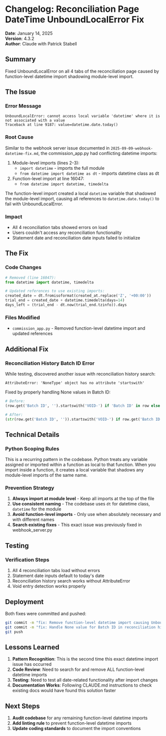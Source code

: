 # Changelog: Reconciliation Page DateTime UnboundLocalError Fix

**Date**: January 14, 2025  
**Version**: 4.3.2  
**Author**: Claude with Patrick Stabell  

## Summary

Fixed UnboundLocalError on all 4 tabs of the reconciliation page caused by function-level datetime import shadowing module-level import.

## The Issue

### Error Message
```
UnboundLocalError: cannot access local variable 'datetime' where it is not associated with a value
Traceback at line 9187: value=datetime.date.today()
```

### Root Cause
Similar to the webhook server issue documented in `2025-09-09-webhook-datetime-fix.md`, the commission_app.py had conflicting datetime imports:
1. Module-level imports (lines 2-3):
   - `import datetime` - imports the full module
   - `from datetime import datetime as dt` - imports datetime class as dt
2. Function-level import at line 16047:
   - `from datetime import datetime, timedelta`

The function-level import created a local `datetime` variable that shadowed the module-level import, causing all references to `datetime.date.today()` to fail with UnboundLocalError.

### Impact
- All 4 reconciliation tabs showed errors on load
- Users couldn't access any reconciliation functionality
- Statement date and reconciliation date inputs failed to initialize

## The Fix

### Code Changes
```python
# Removed (line 16047):
from datetime import datetime, timedelta

# Updated references to use existing imports:
created_date = dt.fromisoformat(created_at.replace('Z', '+00:00'))
trial_end = created_date + datetime.timedelta(days=14)
days_left = (trial_end - dt.now(trial_end.tzinfo)).days
```

### Files Modified
- `commission_app.py` - Removed function-level datetime import and updated references

## Additional Fix

### Reconciliation History Batch ID Error
While testing, discovered another issue with reconciliation history search:
```
AttributeError: 'NoneType' object has no attribute 'startswith'
```

Fixed by properly handling None values in Batch ID:
```python
# Before:
(row.get('Batch ID', '').startswith('VOID-') if 'Batch ID' in row else False)

# After:
(str(row.get('Batch ID', '')).startswith('VOID-') if row.get('Batch ID') else False)
```

## Technical Details

### Python Scoping Rules
This is a recurring pattern in the codebase. Python treats any variable assigned or imported within a function as local to that function. When you import inside a function, it creates a local variable that shadows any module-level imports of the same name.

### Prevention Strategy
1. **Always import at module level** - Keep all imports at the top of the file
2. **Use consistent naming** - The codebase uses `dt` for datetime class, `datetime` for the module
3. **Avoid function-level imports** - Only use when absolutely necessary and with different names
4. **Search existing fixes** - This exact issue was previously fixed in webhook_server.py

## Testing

### Verification Steps
1. All 4 reconciliation tabs load without errors
2. Statement date inputs default to today's date
3. Reconciliation history search works without AttributeError
4. Void entry detection works properly

## Deployment

Both fixes were committed and pushed:
```bash
git commit -m "fix: Remove function-level datetime import causing UnboundLocalError in reconciliation"
git commit -m "fix: Handle None value for Batch ID in reconciliation history"
git push
```

## Lessons Learned

1. **Pattern Recognition**: This is the second time this exact datetime import issue has occurred
2. **Code Review**: Need to search for and remove ALL function-level datetime imports
3. **Testing**: Need to test all date-related functionality after import changes
4. **Documentation Works**: Following CLAUDE.md instructions to check existing docs would have found this solution faster

## Next Steps

1. **Audit codebase** for any remaining function-level datetime imports
2. **Add linting rule** to prevent function-level datetime imports
3. **Update coding standards** to document the import conventions